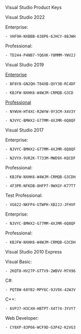 Visual Studio Product Keys

Visual Studio 2022

Enterprise: 

	- VHF9H-NXBBB-638P6-6JHCY-88JWH

Professional: 

	- TD244-P4NB7-YQ6XK-Y8MMM-YWV2J


Visual Studio 2019

[Enterprise](https://visualstudio.microsoft.com/fr/thank-you-downloading-visual-studio/?sku=Enterprise&rel=16)

	- BF8Y8-GN2QH-T84XB-QVY3B-RC4DF

	- KBJFW-NXHK6-W4WJM-CRMQB-G3CD 


[Professional](https://visualstudio.microsoft.com/fr/thank-you-downloading-visual-studio/?sku=Professional&rel=16)

	- NYWVH-HT4XC-R2WYW-9Y3CM-X4V3Y

	- NJVYC-BMHX2-G77MM-4XJMR-6Q8QF 



Visual Studio 2017

Enterprise: 

	- NJVYC-BMHX2-G77MM-4XJMR-6Q8QF

	- N2VYX-9VR2K-T733M-MWD9X-KQCDF


Professional: 

	- KBJFW-NXHK6-W4WJM-CRMQB-G3CDH

	- 4F3PR-NFKDB-8HFP7-9WXGY-K77T7


Test Professional: 

	- VG622-NKFP4-GTWPH-XB2JJ-JFHVF


Enterprise: 

	- NJVYC-BMHX2-G77MM-4XJMR-6Q8QF


Professional: 

	- KBJFW-NXHK6-W4WJM-CRMQB-G3CDH



Visual Studio 2010 Express

Visual Basic: 

	- 2KQT8-HV27P-GTTV9-2WBVV-M7X96


C#: 

	- PQT8W-68YB2-MPY6C-9JV9X-42WJV


C++: 

	- 6VPJ7-H3CXH-HBTPT-X4T74-3YVY7


Web Developer: 

	- CY8XP-83P66-WCF9D-G3P42-K2VG3